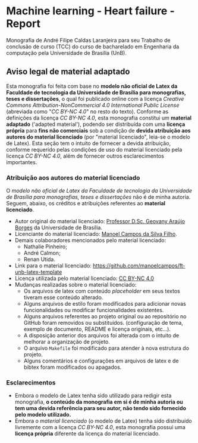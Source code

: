 # Machine learning - Heart failure - Report

Monografia de André Filipe Caldas Laranjeira para seu Trabalho de conclusão de curso \(TCC\) do curso de bacharelado em Engenharia da computação pela Universidade de Brasília \(UnB\).

## Aviso legal de material adaptado

Esta monografia foi feita com base no **modelo não oficial de Latex da Faculdade de tecnologia da Universidade de Brasília para monografias, teses e dissertações**, o qual foi publicado online com a licença _Creative Commons Attribution-NonCommercial 4.0 International Public License_ \(abreviada como "_CC BY-NC 4.0_" no resto do texto\). Conforme as definições da licença _CC BY-NC 4.0_, esta monografia constitui um **material adaptado** \('adapted material'\), podendo ser distribuída com uma **licença própria** para **fins não comerciais** sob a condição de **devida atribuição aos autores do material licenciado** \(por "material licenciado", leia-se o modelo de Latex\). Esta seção tem o intuito de fornecer a devida atribuição, conforme requerido pelas condições de uso do material licenciado pela licença _CC BY-NC 4.0_, além de fornecer outros esclarecimentos importantes.

### Atribuição aos autores do material licenciado

O _modelo não oficial de Latex da Faculdade de tecnologia da Universidade de Brasília para monografias, teses e dissertações_ não é de minha autoria. Seguem, abaixo, os créditos e atribuições referentes ao **material licenciado**.

* Autor original do material licenciado: [Professor D.Sc. Geovany Araújo Borges](http://www2.ene.unb.br/gaborges/) da Universidade de Brasília.
* Licenciante do material licenciado: [Manoel Campos da Silva Filho](https://github.com/manoelcampos).
* Demais colaboradores mencionados pelo material licenciado:
  * Nathalie Pinheiro;
  * André Calmon;
  * Renan Utida.
* Link para o material licenciado: https://github.com/manoelcampos/ft-unb-latex-template
* Licença utilizada pelo material licenciado: [CC BY-NC 4.0](https://creativecommons.org/licenses/by-nc/4.0/)
* Mudanças realizadas sobre o material licenciado:
  * Os arquivos de latex com conteúdo _placeholder_ em seus textos tiveram esse conteúdo alterado.
  * Alguns arquivos de estilo foram modificados para adicionar novas funcionalidades ou modificar funcionalidades existentes.
  * Alguns arquivos referentes ao projeto original ou ao repositório no GitHub foram removidos ou substituídos. \(configuração de tema, exemplo de documento, README e licença originais, etc...\).
  * A disposição anterior dos arquivos foi alterada com o intuito de melhorar a organização de projeto.
  * O arquivo `Makefile` foi modificado para atender à nova estrutura do projeto.
  * Alguns comentários e configurações em arquivos de latex e de bibtex foram modificados ou apagados.

### Esclarecimentos

* Embora o modelo de Latex tenha sido utilizado para redigir esta monografia, **o conteúdo da monografia em si é de minha autoria ou tem uma devida referência para seu autor, não tendo sido fornecido pelo modelo utilizado.**
* Embora o _material licenciado_ \(o modelo de Latex\) tenha sido distribuído livremente com a licença _CC BY-NC 4.0_, esta monografia possui uma **licença própria** diferente da licença do material licenciado.

